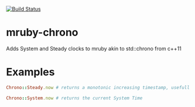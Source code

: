 [![Build Status](https://travis-ci.org/Asmod4n/mruby-chrono.svg?branch=master)](https://travis-ci.org/Asmod4n/mruby-chrono)
# mruby-chrono

Adds System and Steady clocks to mruby akin to std::chrono from c++11

Examples
========
```ruby
Chrono::Steady.now # returns a monotonic increasing timestamp, usefull for Benchmarking
```

```ruby
Chrono::System.now # returns the current System Time
```

